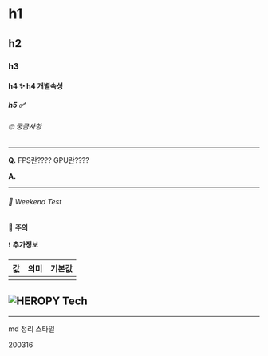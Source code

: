 # h1



## h2



### h3



#### h4 &#10024; h4 개별속성



##### h5 &#9989;



###### 🙄 궁금사항

---

**Q.** FPS란???? GPU란????

**A.** 

---



###### 📝 Weekend Test



&#128680; **주의**



&#10071; **추가정보**





| 값   | 의미 | 기본값 |
| ---- | ---- | ------ |
|      |      |        |



![HEROPY Tech]()
---



---

md 정리 스타일 

 200316













